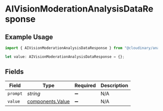# AIVisionModerationAnalysisDataResponse

## Example Usage

```typescript
import { AIVisionModerationAnalysisDataResponse } from "@cloudinary/analysis/models/components";

let value: AIVisionModerationAnalysisDataResponse = {};
```

## Fields

| Field                                                | Type                                                 | Required                                             | Description                                          |
| ---------------------------------------------------- | ---------------------------------------------------- | ---------------------------------------------------- | ---------------------------------------------------- |
| `prompt`                                             | *string*                                             | :heavy_minus_sign:                                   | N/A                                                  |
| `value`                                              | [components.Value](../../models/components/value.md) | :heavy_minus_sign:                                   | N/A                                                  |
